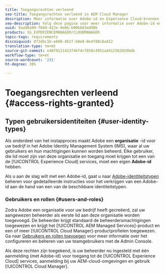```yaml
---
title: Toegangsrechten verleend
seo-title: Toegangsrechten verleend in AEM Cloud Manager
description: Meer informatie over Adobe-id en Experience Cloud-bronnen.
seo-description: Volg deze pagina voor meer informatie over Adobe-id en AEM Experience Cloud-bronnen.
uuid: 9aa90a99-f049-422e-9e06-b00b843ed98b
products: SG_EXPERIENCEMANAGER/CLOUDMANAGER
topic-tags: requirements
discoiquuid: 072dbc1b-e608-4b1f-b0e8-0e4f88c8ad12
translation-type: tm+mt
source-git-commit: e48f9121423f46f4cf858c4951ad412582020bdb
workflow-type: tm+mt
source-wordcount: '231'
ht-degree: 30%

---
```



# Toegangsrechten verleend {#access-rights-granted}

## Typen gebruikersidentiteiten {#user-identity-types}

Als onderdeel van het instapproces maakt Adobe een **organisatie** -id voor uw bedrijf in het Adobe Identity Management System (IMS), waar al uw gebruikers en hun machtigingen kunnen worden beheerd. Elke gebruiker, die lid moet zijn van deze organisatie en toegang moet krijgen tot een van de [!UICONTROL Experience Cloud] services, moet een eigen **Adobe-id** hebben.

Als u aan de slag wilt met een Adobe-id, gaat u naar [Adobe-identiteitstypen](https://helpx.adobe.com/enterprise/using/identity.html) beheren voor gedetailleerde instructies voor het verkrijgen van een Adobe-id aan de hand van een van de beschikbare identiteitstypen.

### Gebruikers en rollen {#users-and-roles}

Zodra Adobe een organisatie voor uw bedrijf heeft gecreëerd, zal uw aangewezen beheerder als eerste lid aan deze organisatie worden toegevoegd. De beheerder krijgt standaard de beheerdersmachtigingen toegewezen en krijgt het [!UICONTROL AEM Managed Services]-product en een of meer [!UICONTROL Cloud Manager]-productprofielen toegewezen. Ga naar [Gebruikers en rollen toevoegen](setting-up-users-and-roles.md) voor meer informatie over het configureren en beheren van uw teamgebruikers met de Admin Console.

Als deze rechten zijn toegekend, is uw beheerder nu ingesteld met één aanmelding (met Adobe-id) voor toegang tot de [!UICONTROL Experience Cloud] services, aanmelding bij uw AEM-cloud-omgevingen en gebruik [!UICONTROL Cloud Manager].
